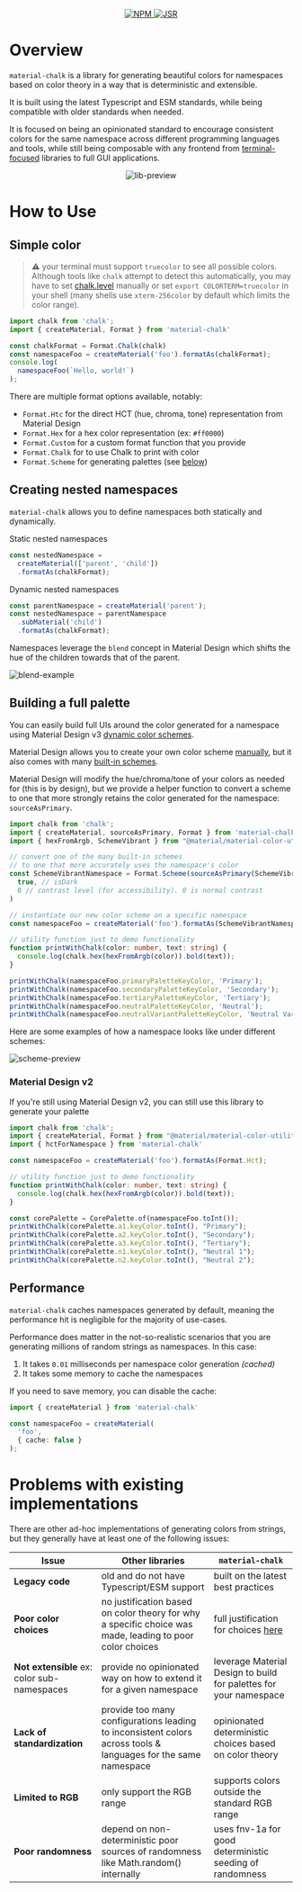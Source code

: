 <p align="center">
  <a href="https://www.npmjs.com/package/material-chalk">
    <picture>
      <img src="https://img.shields.io/npm/v/material-chalk" alt="NPM">
    </picture>
  </a>
  <a href="https://jsr.io/@sebastiengllmt/material-chalk">
    <img src="https://jsr.io/badges/@sebastiengllmt/material-chalk" alt="JSR" />
  </a>
</p>

# Overview

`material-chalk` is a library for generating beautiful colors for namespaces based on color theory in a way that is deterministic and extensible.

It is built using the latest Typescript and ESM standards, while being compatible with older standards when needed.

It is focused on being an opinionated standard to encourage consistent colors for the same namespace across different programming languages and tools, while still being composable with any frontend from [terminal-focused](https://www.npmjs.com/package/chalk) libraries to full GUI applications.

<p align="center">
  <img src="https://github.com/user-attachments/assets/897173dc-0cfa-4c27-9443-d19b85ebf006" alt="lib-preview" />
</p>

# How to Use

## Simple color

> :warning: your terminal must support `truecolor` to see all possible colors. Although tools like `chalk` attempt to detect this automatically, you may have to set [chalk.level](https://github.com/chalk/chalk?tab=readme-ov-file#chalklevel) manually or set `export COLORTERM=truecolor` in your shell (many shells use `xterm-256color` by default which limits the color range).


```typescript
import chalk from 'chalk';
import { createMaterial, Format } from 'material-chalk'

const chalkFormat = Format.Chalk(chalk)
const namespaceFoo = createMaterial('foo').formatAs(chalkFormat);
console.log(
  namespaceFoo(`Hello, world!`)
);
```

There are multiple format options available, notably:
- `Format.Htc` for the direct HCT (hue, chroma, tone) representation from Material Design
- `Format.Hex` for a hex color representation (ex: `#ff0000`)
- `Format.Custom` for a custom format function that you provide
- `Format.Chalk` for to use Chalk to print with color
- `Format.Scheme` for generating palettes (see [below](#building-a-full-palette))

## Creating nested namespaces

`material-chalk` allows you to define namespaces both statically and dynamically.

Static nested namespaces
```typescript
const nestedNamespace =
  createMaterial(['parent', 'child'])
  .formatAs(chalkFormat);
```
Dynamic nested namespaces
```typescript
const parentNamespace = createMaterial('parent');
const nestedNamespace = parentNamespace
  .subMaterial('child')
  .formatAs(chalkFormat);
```

Namespaces leverage the `blend` concept in Material Design which shifts the hue of the children towards that of the parent.

![blend-example](https://github.com/user-attachments/assets/b21cd532-0ad6-452a-b3b9-d2e6a3313f50)

## Building a full palette

You can easily build full UIs around the color generated for a namespace using Material Design v3 [dynamic color schemes](https://m3.material.io/styles/color/choosing-a-scheme).

Material Design allows you to create your own color scheme [manually](https://github.com/material-foundation/material-color-utilities/blob/main/dev_guide/creating_color_scheme.md#typescript-1), but it also comes with many [built-in schemes](https://github.com/material-foundation/material-color-utilities/tree/main/typescript/scheme).

Material Design will modify the hue/chroma/tone of your colors as needed for (this is by design), but we provide a helper function to convert a scheme to one that more strongly retains the color generated for the namespace: `sourceAsPrimary`.

```typescript
import chalk from 'chalk';
import { createMaterial, sourceAsPrimary, Format } from 'material-chalk'
import { hexFromArgb, SchemeVibrant } from "@material/material-color-utilities";

// convert one of the many built-in schemes
// to one that more accurately uses the namespace's color
const SchemeVibrantNamespace = Format.Scheme(sourceAsPrimary(SchemeVibrant))(
  true, // isDark
  0 // contrast level (for accessibility). 0 is normal contrast
)

// instantiate our new color scheme on a specific namespace
const namespaceFoo = createMaterial('foo').formatAs(SchemeVibrantNamespace);

// utility function just to demo functionality
function printWithChalk(color: number, text: string) {
  console.log(chalk.hex(hexFromArgb(color)).bold(text));
}

printWithChalk(namespaceFoo.primaryPaletteKeyColor, 'Primary');
printWithChalk(namespaceFoo.secondaryPaletteKeyColor, 'Secondary');
printWithChalk(namespaceFoo.tertiaryPaletteKeyColor, 'Tertiary');
printWithChalk(namespaceFoo.neutralPaletteKeyColor, 'Neutral');
printWithChalk(namespaceFoo.neutralVariantPaletteKeyColor, 'Neutral Variant');
```

Here are some examples of how a namespace looks like under different schemes:

![scheme-preview](https://github.com/user-attachments/assets/1c3b13f8-75a4-4592-a3aa-c650f6444bbd)

### Material Design v2

If you're still using Material Design v2, you can still use this library to generate your palette

```typescript
import chalk from 'chalk';
import { createMaterial, Format } from "@material/material-color-utilities";
import { hctForNamespace } from 'material-chalk'

const namespaceFoo = createMaterial('foo').formatAs(Format.Hct);

// utility function just to demo functionality
function printWithChalk(color: number, text: string) {
  console.log(chalk.hex(hexFromArgb(color)).bold(text));
}

const corePalette = CorePalette.of(namespaceFoo.toInt());
printWithChalk(corePalette.a1.keyColor.toInt(), "Primary");
printWithChalk(corePalette.a2.keyColor.toInt(), "Secondary");
printWithChalk(corePalette.a3.keyColor.toInt(), "Tertiary");
printWithChalk(corePalette.n1.keyColor.toInt(), "Neutral 1");
printWithChalk(corePalette.n2.keyColor.toInt(), "Neutral 2");
```

## Performance

`material-chalk` caches namespaces generated by default, meaning the performance hit is negligible for the majority of use-cases.

Performance does matter in the not-so-realistic scenarios that you are generating millions of random strings as namespaces. In this case:
1. It takes `0.01` milliseconds per namespace color generation *(cached)*
2. It takes some memory to cache the namespaces

If you need to save memory, you can disable the cache:

```typescript
import { createMaterial } from 'material-chalk'

const namespaceFoo = createMaterial(
  'foo',
  { cache: false }
);
```

# Problems with existing implementations

There are other ad-hoc implementations of generating colors from strings, but they generally have at least one of the following issues:

| Issue                                       | Other libraries                                                                                                | `material-chalk`                                                  |
|---------------------------------------------|----------------------------------------------------------------------------------------------------------------|-------------------------------------------------------------------|
| **Legacy code**                             | old and do not have Typescript/ESM support                                                                     | built on the latest best practices                                |
| **Poor color choices**                      | no justification based on color theory for why a specific choice was made, leading to poor color choices       | full justification for choices [here](https://github.com/SebastienGllmt/material-chalk/blob/master/Justifications.md)                       |
| **Not extensible** ex: color sub-namespaces | provide no opinionated way on how to extend it for a given namespace                                           | leverage Material Design to build for palettes for your namespace |
| **Lack of standardization**                 | provide too many configurations leading to inconsistent colors across tools & languages for the same namespace | opinionated deterministic choices based on color theory           |
| **Limited to RGB**                          | only support the RGB range                                                                                     | supports colors outside the standard RGB range                    |
| **Poor randomness**                         | depend on non-deterministic poor sources of randomness like Math.random() internally                           | uses fnv-1a for good deterministic seeding of randomness          |
